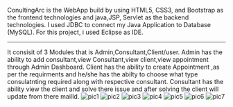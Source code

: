 ConultingArc is the WebApp build by using HTML5, CSS3, and Bootstrap as the frontend technologies and java,JSP, Servlet as the backend technologies.
I used JDBC to connect my Java Application to Database (MySQL).
For this project, i used Eclipse as IDE.

------------
It consisit of 3 Modules that is Admin,Consultant,Client/user.
Admin has the ability to add consultant,view Consultant,view client,view appointment through Admin Dashboard.
Client has the ability to create Appointment ,as per the requirments and he/she has the abilty to choose what type consulatnting required along with respective consultant.
Consultant has the ability view the client and solve there issue and after solving the client will update from there mailId.
![pic1](https://github.com/suv784/ConsultingArc/assets/140892164/97f9ddf0-ebc3-4189-be66-4965a15a348d)
![pic2](https://github.com/suv784/ConsultingArc/assets/140892164/748aaa73-9224-4075-a9e5-4f45b4aac504)
![pic3](https://github.com/suv784/ConsultingArc/assets/140892164/a8252e27-b6db-4a57-94f5-ba7f270cd2d4)
![pic4](https://github.com/suv784/ConsultingArc/assets/140892164/4e68d698-88fb-4148-94f2-364db63f061c)
![pic5](https://github.com/suv784/ConsultingArc/assets/140892164/5f1ea6c5-c12a-4ed4-9ce3-9fa43f411ca3)
![pic6](https://github.com/suv784/ConsultingArc/assets/140892164/47fc8345-134b-454e-a644-16c62549f890)
![pic7](https://github.com/suv784/ConsultingArc/assets/140892164/b53f90fd-9a0a-4eca-b7cb-c6d6f4054940)
